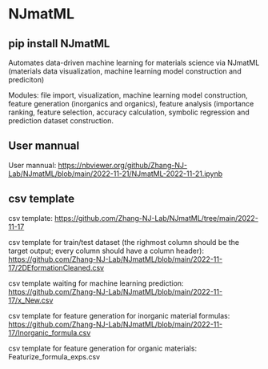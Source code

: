 # NJmatML
## pip install NJmatML

Automates data-driven machine learning for materials science via NJmatML (materials data visualization, machine learning model construction and prediciton)

Modules: file import, visualization, machine learning model construction, feature generation (inorganics and organics), feature analysis (importance ranking, feature selection, accuracy calculation, symbolic regression and prediction dataset construction.

## User mannual
User mannual: https://nbviewer.org/github/Zhang-NJ-Lab/NJmatML/blob/main/2022-11-21/NJmatML-2022-11-21.ipynb   


## csv template
csv template: https://github.com/Zhang-NJ-Lab/NJmatML/tree/main/2022-11-17  

csv template for train/test dataset (the righmost column should be the target output; every column should have a column header): https://github.com/Zhang-NJ-Lab/NJmatML/blob/main/2022-11-17/2DEformationCleaned.csv 

csv template waiting for machine learning prediction: https://github.com/Zhang-NJ-Lab/NJmatML/blob/main/2022-11-17/x_New.csv 

csv template for feature generation for inorganic material formulas: https://github.com/Zhang-NJ-Lab/NJmatML/blob/main/2022-11-17/Inorganic_formula.csv 

csv template for feature generation for organic materials: Featurize_formula_exps.csv

